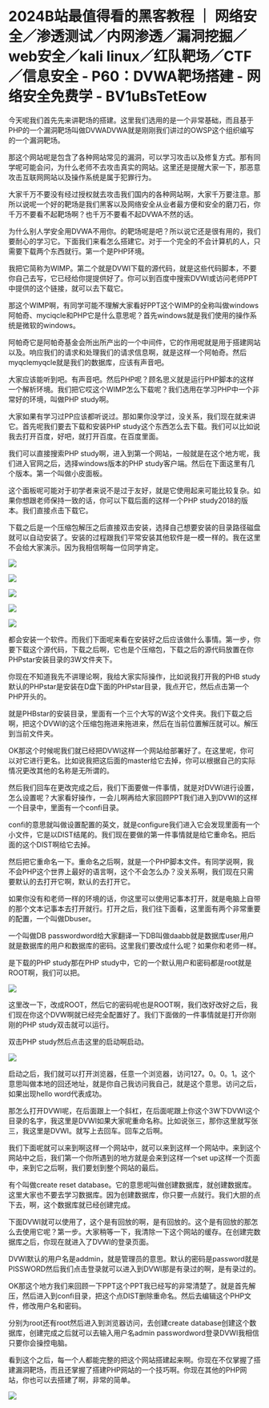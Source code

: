 # 2024B站最值得看的黑客教程 ｜ 网络安全／渗透测试／内网渗透／漏洞挖掘／web安全／kali linux／红队靶场／CTF／信息安全 - P60：DVWA靶场搭建 - 网络安全免费学 - BV1uBsTetEow

今天呢我们首先先来讲靶场的搭建。这里我们选用的是一个非常基础，而且基于PHP的一个漏洞靶场叫做DVWADVWA就是刚刚我们讲过的OWSP这个组织编写的一个漏洞靶场。

那这个网站呢是包含了各种网站常见的漏洞，可以学习攻击以及修复方式。那有同学呢可能会问，为什么老师不去攻击真实的网站。这里还是提醒大家一下，那恶意攻击互联网网站以及操作系统是属于犯罪行为。

大家千万不要没有经过授权就去攻击我们国内的各种网站啊，大家千万要注意。那所以说呢一个好的靶场是我们黑客以及网络安全从业者最方便和安全的磨刀石，你千万不要看不起靶场啊？也千万不要看不起DVWA不然的话。

为什么别人学安全用DVWA不用你。的靶场呢是吧？所以说它还是很有用的，我们要耐心的学习它。下面我们来看怎么搭建它。对于一个完全的不会计算机的人，只需要下载两个东西就行。第一个是PHP环境。

我把它简称为WIMP。第二个就是DVWI下载的源代码，就是这些代码脚本，不要你自己去写，它已经给你提提供好了。你可以到百度中搜索DVWI或访问老师PPT中提供的这个链接，就可以去下载它。

那这个WIMP啊，有同学可能不理解大家看好PPT这个WIMP的全称叫做windows阿帕奇、myciqcle和PHP它是什么意思呢？首先windows就是我们使用的操作系统是微软的windows。

阿帕奇它是阿帕奇基金会所出所产出的一个中间件，它的作用呢就是用于搭建网站以及。响应我们的请求和处理我们的请求信息啊，就是这样一个阿帕奇。然后myqclemyqcle就是我们的数据库，应该有声音吧。

大家应该能听到吧。有声音吧。然后PHP呢？顾名思义就是运行PHP脚本的这样一个解析环境。我们把它哎这个WIMP怎么下载呢？我们选用在学习PHP中一个非常好的环境，叫做PHP study啊。

大家如果有学习过PP应该都听说过。那如果你没学过，没关系，我们现在就来讲它。首先呢我们要去下载和安装PHP study这个东西怎么去下载。我们可以比如说我去打开百度，好吧，就打开百度。在百度里面。

我们可以直接搜索PHP study啊，进入到第一个网站，一般就是在这个地方呢，我们进入官网之后，选择windows版本的PHP study客户端。然后在下面这里有几个版本。第一个叫做小皮面板。

这个面板呢可能对于初学者来说不是过于友好，就是它使用起来可能比较复杂。如果你想跟老师保持一致的话，你可以下载后面的这样一个PHP study2018的版本。我们直接点击下载它。

下载之后是一个压缩包解压之后直接双击安装，选择自己想要安装的目录路径磁盘就可以自动安装了。安装的过程跟我们平常安装其他软件是一模一样的。我在这里不会给大家演示。因为我相信啊每一位同学肯定。



![](img/b8117a08a04e3571d67865c519cd11a2_1.png)

![](img/b8117a08a04e3571d67865c519cd11a2_2.png)

![](img/b8117a08a04e3571d67865c519cd11a2_3.png)

![](img/b8117a08a04e3571d67865c519cd11a2_4.png)

![](img/b8117a08a04e3571d67865c519cd11a2_5.png)

都会安装一个软件。而我们下面呢来看在安装好之后应该做什么事情。第一步，你要下载这个源代码，下载之后啊，它也是个压缩包，下载之后的源代码放置在你PHPstar安装目录的3W文件夹下。

你现在不知道我先不讲理论啊，我给大家实际操作，比如说我打开我的PHB study默认的PHPstar是安装在D盘下面的PHPstar目录，我点开它，然后点击第一个PHP开头的。

就是PHBstar的安装目录，里面有一个三个大写的W这个文件夹。我们下载之后啊，把这个DVWI的这个压缩包拖进来拖进来，然后在当前位置解压就可以。解压到当前文件夹。

OK那这个时候呢我们就已经把DVWI这样一个网站给部署好了。在这里呢，你可以对它进行更名。比如说我把这后面的master给它去掉，你可以根据自己的实际情况更改其他的名称是无所谓的。

然后我们回车在更改完成之后，我们下面要做一件事情，就是对DVWI进行设置，怎么设置呢？大家看好操作，一会儿啊再给大家回顾PPT我们进入到DVWI的这样一个目录中，里面有一个confi目录。

confi的意思就叫做设置配置的英文，就是configure我们进入它会发现里面有一个小文件，它是以DIST结尾的。我们现在要做的第一件事情就是给它重命名。把后面的这个DIST啊给它去掉。

然后把它重命名一下。重命名之后啊，就是一个PHP脚本文件。有同学说啊，我不会PHP这个世界上最好的语言啊，这个不会怎么办？没关系啊，我们现在只需要默认的去打开它啊，默认的去打开它。

如果你没有和老师一样的环境的话，你这里可以使用记事本打开，就是电脑上自带的那个文本记事本去打开就行。打开之后，我们往下面看，这里面有两个非常重要的配置，一个叫做Dbuser。

一个叫做DB passwordword给大家翻译一下DB叫做daabb就是数据库user用户就是数据库的用户和数据库的密码。这里我们要改成什么呢？如果你和老师一样。

是下载的PHP study那在PHP study中，它的一个默认用户和密码都是root就是ROOT啊，我们可以把。



![](img/b8117a08a04e3571d67865c519cd11a2_7.png)

这里改一下，改成ROOT，然后它的密码呢也是ROOT啊，我们改好改好之后，我们现在你这个DVW啊就已经完全配置好了。我们下面做的一件事情就是打开你刚刚的PHP study双击就可以运行。

双击PHP study然后点击这里的启动啊启动。

![](img/b8117a08a04e3571d67865c519cd11a2_9.png)

启动之后，我们就可以打开浏览器，任意一个浏览器，访问127。0。0。1。这个意思叫做本地的回还地址，就是你自己我访问我自己，就是这个意思。访问之后，如果出现hello word代表成功。

那怎么打开DVWI呢，在后面跟上一个斜杠，在后面呢跟上你这个3W下DVWI这个目录的名字，我这里是DVWI如果大家呢重命名称。比如说张三，那你这里就写张三，我这里是DVWI。就写上去回车。回车之后啊。

我们下面呢就可以来到啊这样一个网站中，就可以来到这样一个网站中。来到这个网站中之后，我们第一个你所遇到的地方就是会来到这样一个set up这样一个页面中，来到它之后啊，我们要划到整个网站的最后。

有个叫做create reset database。它的意思呢叫做创建数据库，就创建数据库。这里大家也不要去学习数据库。因为创建数据库，你只要一点就行。我们大胆的点下去，啊，这个数据库就已经创建完成。

下面DVWI就可以使用了，这个是有回放的啊，是有回放的。这个是有回放的那怎么去使用它呢？第一步。大家稍等一下，我清除一下这个网站的缓存。在创建完数据库之后，你现在就进入了DVWI的登录页面。

DVWI默认的用户名是addmin，就是管理员的意思。默认的密码是password就是PISSWORD然后我们点击登录就可以进入到DVWI那是有录过的啊，是有录过的。

OK那这个地方我们来回顾一下PPT这个PPT我已经写的非常清楚了。就是首先解压，然后进入到confi目录，把这个点DIST删除重命名。然后去编辑这个PHP文件，修改用户名和密码。

分别为root还有root然后进入到浏览器访问，去创建create database创建这个数据库，创建完成之后就可以去输入用户名admin passwordword登录DVWI我相信只要你会操控电脑。

看到这个之后，每一个人都能完整的把这个网站搭建起来啊。你现在不仅掌握了搭建漏洞靶场，而且还掌握了搭建PHP网站的一个技巧啊。你现在其他的PHP网站，你也可以去搭建了啊，非常的简单。



![](img/b8117a08a04e3571d67865c519cd11a2_11.png)